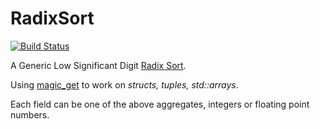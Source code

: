 # RadixSort

[![Build Status](https://travis-ci.org/risuwwv/RadixSort.svg?branch=master)](https://travis-ci.org/risuwwv/RadixSort)

A Generic Low Significant Digit [Radix Sort](https://en.wikipedia.org/wiki/Radix_sort).

Using [magic_get](https://github.com/apolukhin/magic_get) to work on *structs, tuples, std::arrays*. 

Each field can be one of the above aggregates, integers or floating point numbers.
